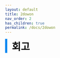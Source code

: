 ```yaml
---
layout: default
title: 2dowon
nav_order: 2
has_children: true
permalink: /docs/2dowon
---
```


<div style="font-size:32px; font-weight: 800; border-left: 7px solid #0687f0; padding-left:15px !important; color:#000000">회고</div>
